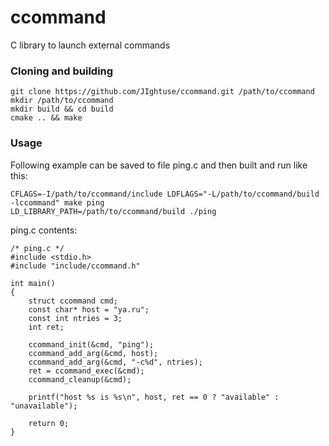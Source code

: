 # ccommand
C library to launch external commands

### Cloning and building

    git clone https://github.com/JIghtuse/ccommand.git /path/to/ccommand
    mkdir /path/to/ccommand
    mkdir build && cd build
    cmake .. && make

### Usage

Following example can be saved to file ping.c and then built and run like this:

    CFLAGS=-I/path/to/ccommand/include LDFLAGS="-L/path/to/ccommand/build -lccommand" make ping
    LD_LIBRARY_PATH=/path/to/ccommand/build ./ping

ping.c contents:

    /* ping.c */
    #include <stdio.h>
    #include "include/ccommand.h"

    int main()
    {
        struct ccommand cmd;
        const char* host = "ya.ru";
        const int ntries = 3;
        int ret;

        ccommand_init(&cmd, "ping");
        ccommand_add_arg(&cmd, host);
        ccommand_add_arg(&cmd, "-c%d", ntries);
        ret = ccommand_exec(&cmd);
        ccommand_cleanup(&cmd);

        printf("host %s is %s\n", host, ret == 0 ? "available" : "unavailable");

        return 0;
    }
